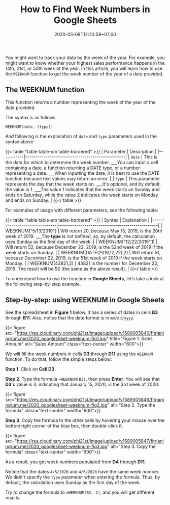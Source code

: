 ﻿---
title: "How to Find Week Numbers in Google Sheets"
description: "Looking for a way to find the week number of a date in Google Sheets? In this article, you'll learn how to do that easily using the WEEKNUM function."
date: 2020-05-08T12:23:59+07:00
tags: ["google sheets", "weeknum"]
image: "https://res.cloudinary.com/phi21st/image/upload/v1589005121/fitrianingrum.me/2020_calendar.png"
imageAuthor: ""
imageAuthorUrl: ""
imageSource: ""
imageSourceUrl: ""
categories: ["data analysis"]
keywords: ["google sheets weeknum", "find week number in google sheets", "week number in google sheets"]
featured: true
---

You might want to track your data by the week of the year. 
For example, you might want to know whether your highest sales performance happens in the 14th, 21st, or 50th week of the year. 
In this article, you will learn how to use the `WEEKNUM` function to get the week number of the year of a date provided.

## The WEEKNUM function

This function returns a number representing the week of the year of the date provided. 

The syntax is as follows:

`WEEKNUM(date, [type])`

_And_ following is the explanation of `date` and `type` parameters used in the syntax above:

{{< table "table table-sm table-bordered" >}}
| Parameter	| Description                                     |
|-----------|-------------------------------------------------|
| `date`	| This is the date for which to determine the week number. ___You can input a cell containing a date, a function returning a DATE type, or a number representing a date. ___When inputting the date, it is best to use the DATE function because text values may return an error. |
| `type`	| This parameter represents the day that the week starts on. ___It's optional, and by default, the value is 1. ___The value 1 indicates that the week starts on Sunday and ends on Saturday, while the value 2 indicates the week starts on Monday and ends on Sunday. |
{{</ table >}}

For examples of usage with different parameters, see the following table:

{{< table "table table-sm table-bordered" >}}
| Syntax                        | Explanation                                     |
|-------------------------------|-------------------------------------------------|
| WEEKNUM("5/13/2019")			| Will return 20, because May 13, 2019, is the 20th week of 2019. ___The **type** is not defined, so, by default, the calculation uses Sunday as the first day of the week. |
| WEEKNUM("12/22/2019",1)		| Will return 52, because December 22, 2019, is the 52nd week of 2019 if the week starts on Sunday. |
| WEEKNUM(DATE(2019,12,22),2)	| Will return 51, because December 22, 2019, is the 51st week of 2019 if the week starts on Monday. |
| WEEKNUM(43821,2)              | 43821 is the number for December 22, 2019. The result will be 52 (the same as the above result). |
{{</ table >}}

To understand how to use the function in **Google Sheets**, let’s take a look at the following step-by-step example. 

## Step-by-step: using WEEKNUM in Google Sheets

See the spreadsheet in **Figure 1** below. It has a series of dates in cells **B3** through **B11**. 
Also, notice that the date format is in `mm/dd/yyyy`. 

{{< figure src="https://res.cloudinary.com/phi21st/image/upload/v1589005846/fitrianingrum.me/2020_googlesheet-weeknum-fig1.jpg" 
	title="Figure 1. Sales Amount" 
	alt="Sales Amount"
	class="text-center"
	width="600">}}


We will fill the week numbers in cells **D3** through **D11** using the `WEEKNUM` function.
To do that, follow the simple steps below:

**Step 1**. Click on **Cell D3**.

**Step 2**. Type the formula `=WEEKNUM(B3)`, then press **Enter**. 
You will see that **D3**'s value is 3, indicating that January 15, 2020, is the 3rd week of 2020.

{{< figure src="https://res.cloudinary.com/phi21st/image/upload/v1589005846/fitrianingrum.me/2020_googlesheet-weeknum-fig2.jpg" 
	alt="Step 2. Type the formula"
	class="text-center"
	width="600">}}

**Step 3**. Copy the formula to the other cells by hovering your mouse over the bottom right corner of the blue box, then double-click it. 

{{< figure src="https://res.cloudinary.com/phi21st/image/upload/v1589005847/fitrianingrum.me/2020_googlesheet-weeknum-fig3.jpg" 
	alt="Step 3. Copy the formula"
	class="text-center"
	width="600">}}

As a result, you got week numbers populated from **D4** through **D11**. 

Notice that the dates `4/5/2020` and `4/6/2020` have the same week number. 
We didn't specify the `type` parameter when entering the formula. 
Thus, by default, the calculation uses Sunday as the first day of the week.

Try to change the formula to `=WEEKNUM(B3, 2)`, and you will get different results.